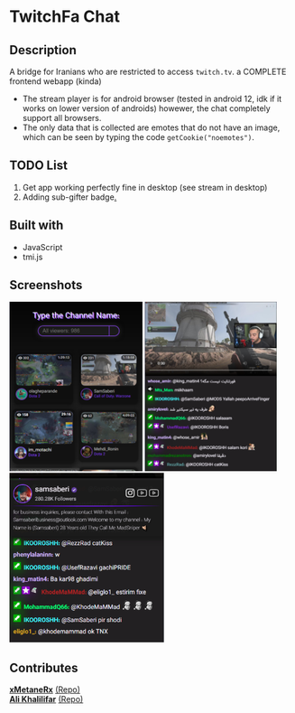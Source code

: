 # TwitchFa Chat

## Description
A bridge for Iranians who are restricted to access `twitch.tv`.
a COMPLETE frontend webapp (kinda)

- The stream player is for android browser (tested in android 12, idk if it works on lower version of androids) howewer, the chat completely support all browsers.
- The only data that is collected are emotes that do not have an image, which can be seen by typing the code `getCookie("noemotes")`.

## TODO List
1. Get app working perfectly fine in desktop (see stream in desktop)
2. Adding sub-gifter badge[.](https://www.google.com/search?q=sub+gifter+twitch+badge&tbm=isch#imgrc=bWzoPFdZVHiHcM)

## Built with
* JavaScript
* tmi.js

## Screenshots
<img src="img/showcase1.png" alt="Showcase #1" style="max-height:300px;">
<img src="img/showcase2.png" alt="Showcase #2" style="max-height:300px;">
<img src="img/showcase3.png" alt="Showcase #3" style="max-height:300px;">

## Contributes
[**xMetaneRx**](https://github.com/xMetaneRx)
[(Repo)](https://github.com/xMetaneRx/twitch-chat)
\
[**Ali Khalilifar**](https://github.com/alikhalilifar)
[(Repo)](https://github.com/alikhalilifar/persian-twitch-client)

